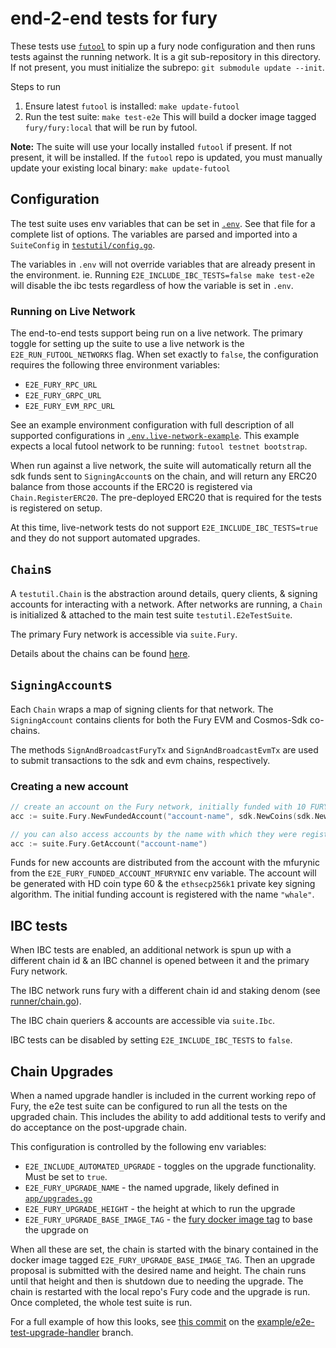 # end-2-end tests for fury

These tests use [`futool`](https://github.com/rotosports/futool) to spin up a fury node configuration
and then runs tests against the running network. It is a git sub-repository in this directory. If not
present, you must initialize the subrepo: `git submodule update --init`.

Steps to run
1. Ensure latest `futool` is installed: `make update-futool`
2. Run the test suite: `make test-e2e`
   This will build a docker image tagged `fury/fury:local` that will be run by futool.

**Note:** The suite will use your locally installed `futool` if present. If not present, it will be
installed. If the `futool` repo is updated, you must manually update your existing local binary: `make update-futool`

## Configuration

The test suite uses env variables that can be set in [`.env`](.env). See that file for a complete list
of options. The variables are parsed and imported into a `SuiteConfig` in [`testutil/config.go`](testutil/config.go).

The variables in `.env` will not override variables that are already present in the environment.
ie. Running `E2E_INCLUDE_IBC_TESTS=false make test-e2e` will disable the ibc tests regardless of how
the variable is set in `.env`.

### Running on Live Network

The end-to-end tests support being run on a live network. The primary toggle for setting up the suite to use a live network is the `E2E_RUN_FUTOOL_NETWORKS` flag. When set exactly to `false`, the configuration requires the following three environment variables:
* `E2E_FURY_RPC_URL`
* `E2E_FURY_GRPC_URL`
* `E2E_FURY_EVM_RPC_URL`

See an example environment configuration with full description of all supported configurations in [`.env.live-network-example`](./.env.live-network-example). This example expects a local futool network to be running: `futool testnet bootstrap`.

When run against a live network, the suite will automatically return all the sdk funds sent to `SigningAccount`s on the chain, and will return any ERC20 balance from those accounts if the ERC20 is registered via `Chain.RegisterERC20`. The pre-deployed ERC20 that is required for the tests is registered on setup.

At this time, live-network tests do not support `E2E_INCLUDE_IBC_TESTS=true` and they do not support automated upgrades.

## `Chain`s

A `testutil.Chain` is the abstraction around details, query clients, & signing accounts for interacting with a
network. After networks are running, a `Chain` is initialized & attached to the main test suite `testutil.E2eTestSuite`.

The primary Fury network is accessible via `suite.Fury`.

Details about the chains can be found [here](runner/chain.go#L62-84).

## `SigningAccount`s

Each `Chain` wraps a map of signing clients for that network. The `SigningAccount` contains clients
for both the Fury EVM and Cosmos-Sdk co-chains.

The methods `SignAndBroadcastFuryTx` and `SignAndBroadcastEvmTx` are used to submit transactions to
the sdk and evm chains, respectively.

### Creating a new account
```go
// create an account on the Fury network, initially funded with 10 FURY
acc := suite.Fury.NewFundedAccount("account-name", sdk.NewCoins(sdk.NewCoin("ufury", 10e6)))

// you can also access accounts by the name with which they were registered to the suite
acc := suite.Fury.GetAccount("account-name")
```

Funds for new accounts are distributed from the account with the mfurynic from the `E2E_FURY_FUNDED_ACCOUNT_MFURYNIC`
env variable. The account will be generated with HD coin type 60 & the `ethsecp256k1` private key signing algorithm.
The initial funding account is registered with the name `"whale"`.

## IBC tests

When IBC tests are enabled, an additional network is spun up with a different chain id & an IBC channel is
opened between it and the primary Fury network.

The IBC network runs fury with a different chain id and staking denom (see [runner/chain.go](runner/chain.go)).

The IBC chain queriers & accounts are accessible via `suite.Ibc`.

IBC tests can be disabled by setting `E2E_INCLUDE_IBC_TESTS` to `false`.

## Chain Upgrades

When a named upgrade handler is included in the current working repo of Fury, the e2e test suite can
be configured to run all the tests on the upgraded chain. This includes the ability to add additional
tests to verify and do acceptance on the post-upgrade chain.

This configuration is controlled by the following env variables:
* `E2E_INCLUDE_AUTOMATED_UPGRADE` - toggles on the upgrade functionality. Must be set to `true`.
* `E2E_FURY_UPGRADE_NAME` - the named upgrade, likely defined in [`app/upgrades.go`](../../app/upgrades.go)
* `E2E_FURY_UPGRADE_HEIGHT` - the height at which to run the upgrade
* `E2E_FURY_UPGRADE_BASE_IMAGE_TAG` - the [fury docker image tag](https://hub.docker.com/r/fury/fury/tags) to base the upgrade on

When all these are set, the chain is started with the binary contained in the docker image tagged
`E2E_FURY_UPGRADE_BASE_IMAGE_TAG`. Then an upgrade proposal is submitted with the desired name and
height. The chain runs until that height and then is shutdown due to needing the upgrade. The chain
is restarted with the local repo's Fury code and the upgrade is run. Once completed, the whole test
suite is run.

For a full example of how this looks, see [this commit](https://github.com/Rotosports/fury/commit/5da48c892f0a5837141fc7de88632c7c68fff4ae)
on the [example/e2e-test-upgrade-handler](https://github.com/Rotosports/fury/tree/example/e2e-test-upgrade-handler) branch.

